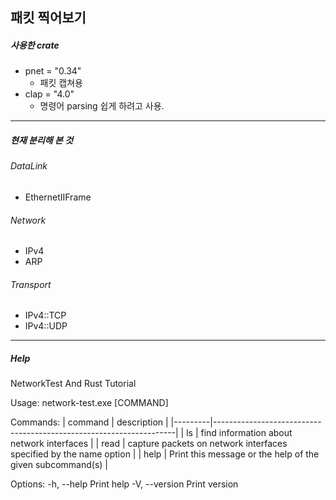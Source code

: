 ## 패킷 찍어보기

##### 사용한 crate
- pnet = "0.34"
    - 패킷 캡쳐용
- clap = "4.0"
    - 명령어 parsing 쉽게 하려고 사용.
---

##### 현재 분리해 본 것

###### DataLink
- EthernetIIFrame

###### Network
- IPv4
- ARP

###### Transport
- IPv4::TCP
- IPv4::UDP
---

##### Help

NetworkTest And Rust Tutorial

Usage: network-test.exe [COMMAND]

Commands:
| command | description                                                        |
|---------|--------------------------------------------------------------------|
|  ls     |  find information about network interfaces                         |
|  read   | capture packets on network interfaces specified by the name option |
|  help   | Print this message or the help of the given subcommand(s)          |

Options:
  -h, --help     Print help
  -V, --version  Print version